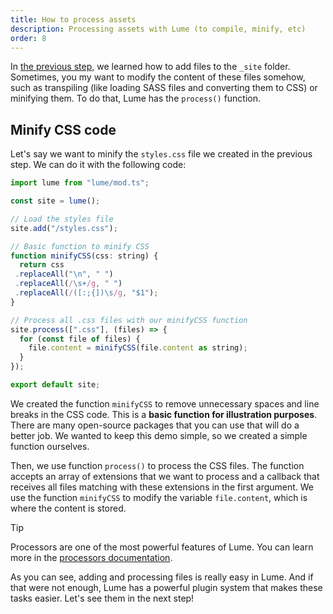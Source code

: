 ```yaml
---
title: How to process assets
description: Processing assets with Lume (to compile, minify, etc)
order: 8
---
```


In [the previous step,](./working-with-assets.md) we learned how to add files to
the `_site` folder. Sometimes, you my want to modify the content of these files
somehow, such as transpiling (like loading SASS files and converting them to
CSS) or minifying them. To do that, Lume has the `process()` function.

## Minify CSS code

Let's say we want to minify the `styles.css` file we created in the previous
step. We can do it with the following code:

<lume-code>

```js {title="_config.ts"}
import lume from "lume/mod.ts";

const site = lume();

// Load the styles file
site.add("/styles.css");

// Basic function to minify CSS
function minifyCSS(css: string) {
  return css
 .replaceAll("\n", " ")
 .replaceAll(/\s+/g, " ")
 .replaceAll(/([:;{])\s/g, "$1");
}

// Process all .css files with our minifyCSS function
site.process([".css"], (files) => {
  for (const file of files) {
    file.content = minifyCSS(file.content as string);
  }
});

export default site;
```

</lume-code>

We created the function `minifyCSS` to remove unnecessary spaces and line breaks
in the CSS code. This is a **basic function for illustration purposes**. There
are many open-source packages that you can use that will do a better job. We
wanted to keep this demo simple, so we created a simple function ourselves.

Then, we use function `process()` to process the CSS files. The function accepts
an array of extensions that we want to process and a callback that receives all
files matching with these extensions in the first argument. We use the function
`minifyCSS` to modify the variable `file.content`, which is where the content is
stored.

> [!tip]
>
> Processors are one of the most powerful features of Lume. You can learn more
> in the [processors documentation](../core/processors.md).

As you can see, adding and processing files is really easy in Lume. And if that
were not enough, Lume has a powerful plugin system that makes these tasks
easier. Let's see them in the next step!
